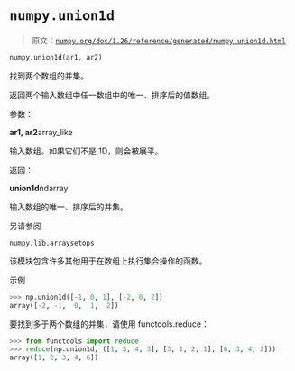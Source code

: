 # `numpy.union1d`

> 原文：[`numpy.org/doc/1.26/reference/generated/numpy.union1d.html`](https://numpy.org/doc/1.26/reference/generated/numpy.union1d.html)

```py
numpy.union1d(ar1, ar2)
```

找到两个数组的并集。

返回两个输入数组中任一数组中的唯一、排序后的值数组。

参数：

**ar1, ar2**array_like

输入数组。如果它们不是 1D，则会被展平。

返回：

**union1d**ndarray

输入数组的唯一、排序后的并集。

另请参阅

`numpy.lib.arraysetops`

该模块包含许多其他用于在数组上执行集合操作的函数。

示例

```py
>>> np.union1d([-1, 0, 1], [-2, 0, 2])
array([-2, -1,  0,  1,  2]) 
```

要找到多于两个数组的并集，请使用 functools.reduce：

```py
>>> from functools import reduce
>>> reduce(np.union1d, ([1, 3, 4, 3], [3, 1, 2, 1], [6, 3, 4, 2]))
array([1, 2, 3, 4, 6]) 
```
